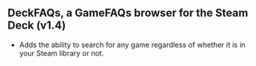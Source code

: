 ## DeckFAQs, a GameFAQs browser for the Steam Deck (v1.4)

-   Adds the ability to search for any game regardless of whether it is in your Steam library or not.
